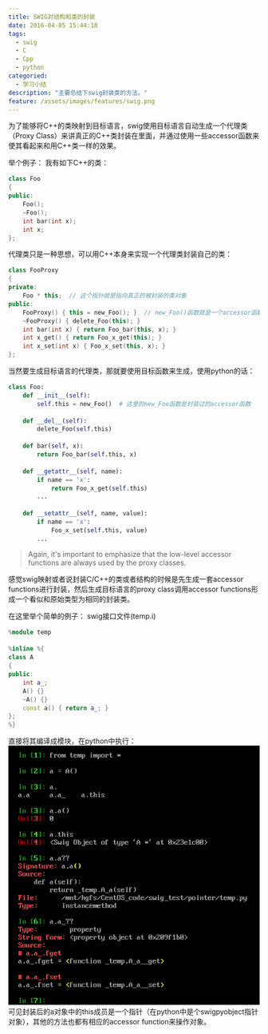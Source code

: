 ```yaml
---
title: SWIG对结构和类的封装
date: 2016-04-05 15:44:18
tags:
  - swig
  - C
  - Cpp
  - python
categoried:
  - 学习小结
description: "主要总结下swig封装类的方法。"
feature: /assets/images/features/swig.png
---
```


为了能够将C++的类映射到目标语言，swig使用目标语言自动生成一个代理类（Proxy Class）来讲真正的C++类封装在里面，并通过使用一些accessor函数来使其看起来和用C++类一样的效果。

举个例子：
我有如下C++的类：
``` Cpp
class Foo
{
public:
    Foo();
    ~Foo();
    int bar(int x);
    int x;
};
```
代理类只是一种思想，可以用C++本身来实现一个代理类封装自己的类：
<!-- more -->
``` Cpp
class FooProxy
{
private:
    Foo * this;  // 这个指针就是指向真正的被封装的类对象
public:
    FooProxy() { this = new_Foo(); }  // new_Foo()函数就是一个accessor函数，使用C++创建一个Foo对象，并返回其地址
    ~FooProxy() { delete_Foo(this); }
    int bar(int x) { return Foo_bar(this, x); }
    int x_get() { return Foo_x_get(this); }
    int x_set(int x) { Foo_x_set(this, x); }
};
```
当然要生成目标语言的代理类，那就要使用目标函数来生成，使用python的话：
``` python
class Foo:
    def __init__(self):
        self.this = new_Foo()  # 这里的new_Foo函数是封装过的accessor函数

    def __del__(self):
        delete_Foo(self.this)

    def bar(self, x):
        return Foo_bar(self.this, x)

    def __getattr__(self, name):
        if name == 'x':
            return Foo_x_get(self.this)
        ...

    def __setattr__(self, name, value):
        if name == 'x':
            Foo_x_set(self.this, value)
        ...
```

> Again, it's important to emphasize that the low-level accessor functions are always used by the proxy classes.

感觉swig映射或者说封装C/C++的类或者结构的时候是先生成一套accessor functions进行封装，然后生成目标语言的proxy class调用accessor functions形成一个看似和原始类型为相同的封装类。

在这里举个简单的例子：
swig接口文件(temp.i)
``` Cpp
%module temp

%inline %{
class A 
{
public:
    int a_;
    A() {}
    ~A() {}
    const a() { return a_; }
};
%}
```
直接将其编译成模块，在python中执行：
![](assets/images/blog_img/2016-04-05-SWIG对结构和类的封装/inpython.png)
可见封装后的a对象中的this成员是一个指针（在python中是个swigpyobject指针对象），其他的方法也都有相应的accessor function来操作对象。
